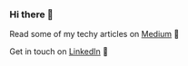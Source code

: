 ### Hi there 👋

Read some of my techy articles on [Medium](https://raphael-leger.medium.com/) 📝 

Get in touch on [LinkedIn](https://www.linkedin.com/in/raphael-leger/) 💬
